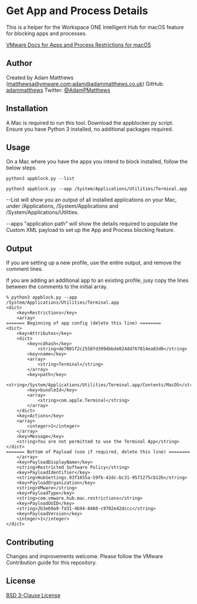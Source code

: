 # Get App and Process Details

This is a helper for the Workspace ONE Intelligent Hub for macOS feature for blocking apps and processes. 

[VMware Docs for Apps and Process Restrictions for macOS](https://docs.vmware.com/en/VMware-Workspace-ONE-UEM/services/macOS_Platform/GUID-1457AF26-9546-49E5-8D63-6D9162604456.html?hWord=N4IghgNiBcIEoFMDOAXATgSwMYoAQFswsB5AZVwEEAHKibMFDAewDslcAyXABTSa2RJkIAL5A) 

## Author
Created by Adam Matthews (matthewsa@vmware.com;adam@adammatthews.co.uk) GitHub: [adammatthews](https://github.com/adammatthews) Twitter: [@AdamPMatthews](https://twitter.com/AdamPMatthews)


## Installation

A Mac is required to run this tool. Download the appblocker.py script. Ensure you have Python 3 installed, no additional packages required. 

## Usage

On a Mac where you have the apps you intend to block installed, follow the below steps. 

```shell
python3 appblock.py --list
```
```shell
python3 appblock.py --app /System/Applications/Utilities/Terminal.app
```
--List will show you an output of all installed applications on your Mac, under /Applications, /System/Applications and /System/Applications/Utilities. 

--apps "application path" will show the details required to populate the Custom XML payload to set up the App and Process blocking feature. 

## Output 

If you are setting up a new profile, use the entire output, and remove the comment lines. 

If you are adding an additional app to an existing profile, jusy copy the lines between the comments to the initial array. 

```shell
% python3 appblock.py --app /System/Applications/Utilities/Terminal.app
<dict>
	<key>Restrictions</key>
	<array>
======= Beginning of app config (delete this line) ========
<dict>
	<key>Attributes</key>
	<dict>
		<key>cdhash</key>
			<string>de7001f2c2558fd399dbbde024dd767814ea03d0</string>
		<key>name</key>
		<array>
			<string>Terminal</string>
		</array>
		<key>path</key>
			<string>/System/Applications/Utilities/Terminal.app/Contents/MacOS</string>
		<key>bundleId</key>
		<array>
			<string>com.apple.Terminal</string>
		</array>
	</dict>
	<key>Actions</key>
	<array>
		<integer>1</integer>
	</array>
	<key>Message</key>
	<string>You are not permitted to use the Terminal App</string>
</dict>
======= Bottom of Payload (use if required, delete this line) ========
	</array>
	<key>PayloadDisplayName</key>
	<string>Restricted Software Policy</string>
	<key>PayloadIdentifier</key>
	<string>HubSettings.93f1655a-59fb-42dc-bc31-9571275cb12b</string>
	<key>PayloadOrganization</key>
	<string>VMware</string>
	<key>PayloadType</key>
	<string>com.vmware.hub.mac.restrictions</string>
	<key>PayloadUUID</key>
	<string>2b3eb9a9-fd31-4b94-8460-c9702e42dccc</string>
	<key>PayloadVersion</key>
	<integer>1</integer>
</dict>
```

## Contributing
Changes and improvements welcome. Please follow the VMware Contribution guide for this repository. 

## License
[BSD 3-Clause License](https://github.com/vmware-samples/euc-samples/blob/master/LICENSE)